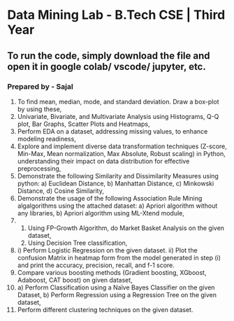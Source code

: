 # Data Mining Lab - B.Tech CSE | Third Year
## To run the code, simply download the file and open it in google colab/ vscode/ jupyter, etc.
### Prepared by - Sajal

1. To find mean, median, mode, and standard deviation. Draw a box-plot by using these,
2. Univariate, Bivariate, and Multivariate Analysis using Histograms, Q-Q plot, Bar Graphs,  Scatter Plots and Heatmaps,
3. Perform EDA on a dataset, addressing missing values, to enhance modeling readiness,
4. Explore and implement diverse data transformation techniques (Z-score, Min-Max, Mean normalization, Max Absolute, Robust scaling) in Python, understanding their impact on data distribution for effective preprocessing,
5. Demonstrate the following Similarity and Dissimilarity Measures using python:
    a) Euclidean Distance,
    b) Manhattan Distance,
    c) Minkowski Distance,
    d) Cosine Similarity,
6. Demonstrate the usage of the following Association Rule Mining algalgorithms using the attached dataset:
    a) Apriori algorithm without any libraries,
    b) Apriori algorithm using ML-Xtend module,
7.   1. Using FP-Growth Algorithm, do Market Basket Analysis on the given dataset,
     2. Using Decision Tree classification,
8.   i) Perform Logistic Regression on the given dataset.
    ii) Plot the confusion Matrix in heatmap form from the model generated in step (i) and print the accuracy, precision, recall, and f-1 score.
9. Compare various boosting methods (Gradient boosting, XGboost, Adaboost, CAT boost) on given dataset,
10. a) Perform Classification using a Naïve Bayes Classifier on the given Dataset,
    b) Perform Regression using a Regression Tree on the given dataset,
11. Perform different clustering techniques on the given dataset.
